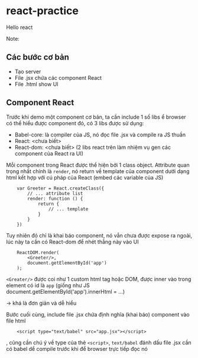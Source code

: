 # react-practice
Hello react

Note:

## Các bước cơ bản

* Tạo server
* File .jsx chứa các component React
* File .html show UI

## Component React

Trước khi demo một component cơ bản, ta cần include 1 số libs ể browser
có thể hiểu được component đó, có 3 libs được sử dụng:

* Babel-core: là compiler của JS, nó đọc file .jsx và compile ra JS thuần
* React: <chưa biết>
* React-dom: <chưa biết>
(2 libs react trên làm nhiệm vụ gen các component của React ra UI)

Mỗi component trong React được thể hiện bởi 1 class object. Attribute
quan trọng nhất chính là `render`, nó return về template của component
dưới dạng html kết hợp với cú pháp của React (embed các variable của JS)

```
    var Greeter = React.createClass({
        // ... attribute list
        render: function () {
            return {
                // ... template
            }
        }
    })
```

Tuy nhiên đó chỉ là khai báo component, nó vẫn chưa được expose ra ngoài,
lúc này ta cần có React-dom để nhét thằng này vào UI

```
    ReactDOM.render(
        <Greeter/>,
        document.getElementById('app')
    );
```

`<Greater/>` được coi như 1 custom html tag hoặc DOM, được inner vào trong
element có id là `app` (giống như JS document.getElementById('app').innerHtml = ...)

-> khá là đơn giản và dễ hiểu


Bước cuối cùng, include file .jsx chứa định nghĩa (khai báo) component
vào file html

```
    <script type="text/babel" src="app.jsx"></script>
```

, cũng cần chú ý về type của thẻ `<script>`, `text/babel` đánh dấu file
.jsx cần có babel dể compile trước khi để browser trực tiếp đọc nó

